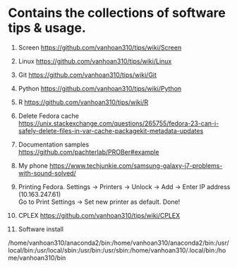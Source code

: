 # Contains the collections of software tips & usage. 

1. Screen
https://github.com/vanhoan310/tips/wiki/Screen

2. Linux
https://github.com/vanhoan310/tips/wiki/Linux

3. Git
https://github.com/vanhoan310/tips/wiki/Git

4. Python
https://github.com/vanhoan310/tips/wiki/Python

5. R
https://github.com/vanhoan310/tips/wiki/R

6. Delete Fedora cache
https://unix.stackexchange.com/questions/265755/fedora-23-can-i-safely-delete-files-in-var-cache-packagekit-metadata-updates

6. Documentation samples
https://github.com/pachterlab/PROBer#example

7. My phone
https://www.techjunkie.com/samsung-galaxy-j7-problems-with-sound-solved/

8. Printing Fedora.
Settings -> Printers -> Unlock -> Add -> Enter IP address (10.163.247.61) <br>
Go to Print Settings -> Set new printer as default. Done!

9. CPLEX
https://github.com/vanhoan310/tips/wiki/CPLEX

10. Software install



/home/vanhoan310/anaconda2/bin:/home/vanhoan310/anaconda2/bin:/usr/local/bin:/usr/local/sbin:/usr/bin:/usr/sbin:/home/vanhoan310/.local/bin:/home/vanhoan310/bin

